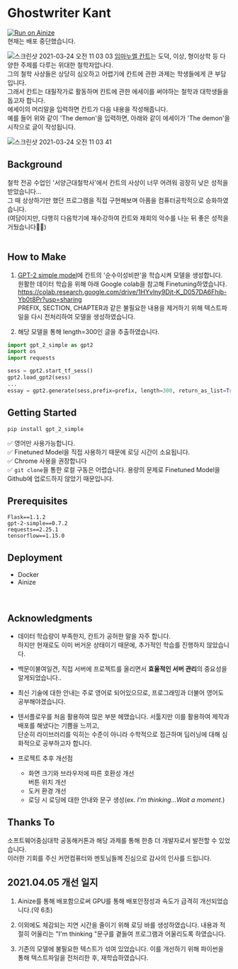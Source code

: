 # Ghostwriter Kant
[![Run on Ainize](https://ainize.ai/images/run_on_ainize_button.svg)](https://master-kant-dleunji.endpoint.ainize.ai/)<br>
현재는 배포 중단했습니다.

![스크린샷 2021-03-24 오전 11 03 03](https://user-images.githubusercontent.com/46207836/112243495-00699c80-8c91-11eb-9da5-b46d10e61593.png)
[임마누엘 칸트](https://ko.wikipedia.org/wiki/임마누엘_칸트)는 도덕, 이상, 형이상학 등 다양한 주제를 다루는 위대한 철학자압나다.<br>
그의 철학 사상들은 상당히 심오하고 어렵기에 칸트에 관한 과제는 학생들에게 큰 부담입니다.<br>
그래서 칸트는 대필작가로 활동하며 칸트에 관한 에세이를 써야하는 철학과 대학생들을 돕고자 합니다. <br>
에세이의 머리말을 입력하면 칸트가 다음 내용을 작성해줍니다.<br>
예를 들어 위와 같이 'The demon'을 입력하면, 아래와 같이 에세이가 'The demon'을 시작으로 글이 작성됩니다.<br>

![스크린샷 2021-03-24 오전 11 03 41](https://user-images.githubusercontent.com/46207836/112243549-2000c500-8c91-11eb-88cc-2aed2b15a363.png)


## Background
철학 전공 수업인 '서양근대철학사'에서 칸트의 사상이 너무 어려워 굉장히 낮은 성적을 받았습니다...<br>
그 때 상상하기만 했던 프로그램을 직접 구현해보며 아픔을 컴퓨터공학적으로 승화하였습니다.<br>
(여담이지만, 다행히 다음학기에 재수강하여 칸트와 재회의 악수를 나눈 뒤 좋은 성적을 거뒀습니다🙍‍♀️)<br>
<br>

## How to Make
1. [GPT-2 simple model](https://github.com/minimaxir/gpt-2-simple)에 칸트의 '순수이성비판'을 학습시켜 모델을 생성합니다.<br>
원활한 데이터 학습을 위해 아래 Google colab을 참고해 Finetuning하였습니다.<br>
https://colab.research.google.com/drive/1HYvlny9Djt-K_D057DA6Fhjb-Yb0t8Pr?usp=sharing <br>
PREFIX, SECTION, CHAPTER과 같은 불필요한 내용을 제거하기 위해 텍스트파일을 다시 전처리하여 모델을 생성하였습니다.

2. 해당 모델을 통해 length=300인 글을 추출하였습니다.

```python
import gpt_2_simple as gpt2
import os
import requests

sess = gpt2.start_tf_sess()
gpt2.load_gpt2(sess)
...
essay = gpt2.generate(sess,prefix=prefix, length=300, return_as_list=True)[0]
```
## Getting Started 
```
pip install gpt_2_simple
```

✅ 영어만 사용가능합니다. <br>
✅ Finetuned Model을 직접 사용하기 때문에 로딩 시간이 소요됩니다. <br>
✅ Chrome 사용을 권장합니다<br>
✅ `git clone`을 통한 로컬 구동은 어렵습니다. 용량의 문제로 Finetuned Model을 Github에 업로드하지 않았기 때문입니다.<br>


## Prerequisites
```
Flask==1.1.2
gpt-2-simple==0.7.2
requests==2.25.1
tensorflow==1.15.0
```

## Deployment 

- Docker 
- Ainize
<br>

## Acknowledgments

* 데이터 학습량이 부족한지, 칸트가 공허한 말을 자주 합니다. <br>하지만 현재로도 이미 버거운 상태이기 때문에, 추가적인 학습를 진행하지 않았습니다.

* 백문이불여일견, 직접 서버에 프로젝트를 올리면서 **효율적인 서버 관리**의 중요성을 알게되었습니다.. 

* 최신 기술에 대한 안내는 주로 영어로 되어있으므로, 프로그래밍과 더불어 영어도 공부해야겠습니다.

* 텐서플로우를 처음 활용하여 많은 부분 헤맸습니다. 서툴지만 이를 활용하여 제작과 배포를 해냈다는 기쁨을 느끼고, <br>단순히 라이브러리를 익히는 수준이 아니라 수학적으로 접근하며 딥러닝에 대해 심화적으로 공부하고자 합니다.
* 프로젝트 추후 개선점
    - 화면 크기와 브라우저에 따른 호환성 개선 <br> 
    버튼 위치 개선
    - 도커 환경 개선<br>
    - 로딩 시 로딩에 대한 안내와 문구 생성(ex. *I'm thinking...Wait a moment.*)<br>


## Thanks To
소프트웨어중심대학 공동해커톤과 해당 과제를 통해 한층 더 개발자로서 발전할 수 있었습니다. <br>
이러한 기회를 주신 커먼컴퓨터와 멘토님들께 진심으로 감사의 인사를 드립니다.

## 2021.04.05 개선 일지
1. Ainize를 통해 배포함으로써 GPU를 통해 배포안정성과 속도가 급격히 개선되었습니다.(약 6초)

2. 이외에도 체감되는 지연 시간을 줄이기 위해 로딩 바를 생성하였습니다. 내용과 적절히 어울리는 "I'm thinking "문구를 곁들여 프로그램과 어울리도록 하였습니다.

3. 기존의 모델에 불필요한 텍스트가 섞여 있었습니다. 이를 개선하기 위해 파이썬을 통해 텍스트파일을 전처리한 후, 재학습하였습니다.

